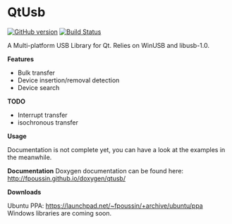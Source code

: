 **QtUsb**
==
[![GitHub version](https://badge.fury.io/gh/fpoussin%2Fqtusb.svg)](https://badge.fury.io/gh/fpoussin%2Fqtusb)
[![Build Status](http://vps2.ntx.so/jenkins/buildStatus/icon?job=QtUsb)](http://vps2.ntx.so/jenkins/job/QtUsb)

A Multi-platform USB Library for Qt.
Relies on WinUSB and libusb-1.0.

**Features**

- Bulk transfer
- Device insertion/removal detection
- Device search

**TODO**

- Interrupt transfer
- isochronous transfer

**Usage**

Documentation is not complete yet, you can have a look at the examples in the meanwhile.

**Documentation**
Doxygen documentation can be found here:  
http://fpoussin.github.io/doxygen/qtusb/

**Downloads**

Ubuntu PPA: https://launchpad.net/~fpoussin/+archive/ubuntu/ppa 
Windows libraries are coming soon.
